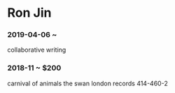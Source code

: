 
# Ron Jin


### 2019-04-06 ~

collaborative writing

### 2018-11 ~ $200

carnival of animals the swan london records 414-460-2